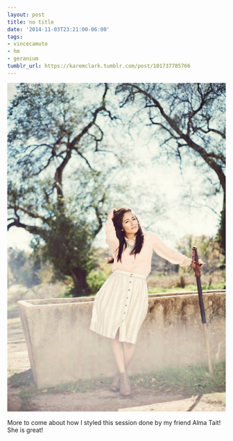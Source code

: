 ```yaml
---
layout: post
title: no title
date: '2014-11-03T23:21:00-06:00'
tags:
- vincecamuto
- hm
- geranium
tumblr_url: https://karemclark.tumblr.com/post/101737785766
---
```

 ![](/tumblr_files/tumblr_nei1jzp2Zh1u2lcj1o1_640.jpg)  

More to come about how I styled this session done by my friend Alma Tait! She is great!

